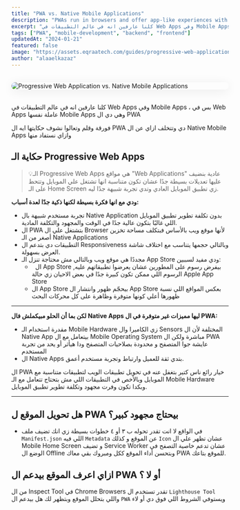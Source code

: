 ```yaml
---
title: "PWA vs. Native Mobile Applications"
description: "PWAs run in browsers and offer app-like experiences with offline support, while native apps are built for specific platforms (iOS/Android) with deeper device integration. This guide compares their strengths, trade-offs, and ideal use cases."
excerpt: "كلنا عارفين انه في عالم التطبيقات في Web Apps وفي Mobile Apps ، بس في Web Apps عاملة نفسهاMobile Apps وهي دي ال PWA فلو بتفكر تطوّر تطبيق للمستخدمين، فيه سؤال بيظهر دايمًا: تبني PWA ولا Native App؟ كل اختيار ليه مميزاته وتحدياته، وقرارك بيعتمد على تجربة المستخدم اللي عايز تقدمها، والموارد اللي عندك."
tags: ["PWA", "mobile-development", "backend", "frontend"]
updatedAt: "2024-01-21"
featured: false
image: "https://assets.eqraatech.com/guides/progressive-web-application-vs-native-mobile-applications.png"
author: "alaaelkazaz"
---
```


<img src="https://assets.eqraatech.com/guides/progressive-web-application-vs-native-mobile-applications.png" alt="Progressive Web Application vs. Native Mobile Applications" ondragstart="return false;" oncontextmenu="return false;" style="display: block; margin: 2rem auto; border-radius: 1rem; box-shadow: 0 4px 24px 0 rgba(0,0,0,0.08);" />

كلنا عارفين انه في عالم التطبيقات في Web Apps وفي Mobile Apps ، بس في Web Apps عاملة نفسها Mobile Apps وهي دي ال PWA 

فورقة وقلم وتعالوا نشوف حكايتها ايه ال PWA دي وتتخلف ازاي عن ال Native Mobile Apps وازاي نستفاد منها 

## حكاية الـ Progressive Web Apps

>💡الـ Progressive Web Apps هي مواقع "Web Applications" عادية بنضيف عليها تعديلات بسيطة جدًا عشان تكون متناسبة انها تشتغل علي الموبايل وتتحط على الـ Home Screen زي تطبيق الموبايل العادي وتدي تجربة شبيهة جدًا ليه. 

**ودي مع انها فكرة بسيطة لكنها ذكية جدًا لعدة أسباب:**

- تجربة مستخدم شبيهة بال Native Application بدون تكلفة تطوير تطبيق الموبايل اللي غالبًا بتكون عالية جدًا في الوقت والمجهود والتكلفة المادية.
- ال PWA بتشتغل علي ال Browser لأنها موقع ويب بالأساس فبتكلف مساحة تخزين أصغر من الـ Native Applications 
- التطبيقات دي بتدعم ال Responsiveness وبالتالي حجمها يتناسب مع اختلاف شاشة العرض بسهولة.
- مجددًا هي موقع ويب وبالتالي مش محتاجة تنزل الـ App Store ودي مفيد لسببين:
    -   ال App Store بيفرض رسوم على المطورين عشان يعرضوا تطبيقاتهم عليه, الرسوم اللي ممكن تكون كبيرة جدًا في بعض الاحيان زي حالة Apple App Store 
    - ال App Store بيحجّم ظهور وانتشار ال App Store بعكس المواقع اللي نسبة ظهورها أعلي كونها متوفرة وظاهرة على كل محركات البحث 

---

**لكن بما أن الحلو مبيكملش فال Native Apps ليها مميزات غير متوفرة في ال PWA:**

- مقدرة استخدام الـ Mobile Hardware زي الكاميرا وال Sensors المختلفة لأن ال Native App بيتعامل مع ال Mobile Operating System مباشرة ولكن ال PWA عايشة جوا المتصفح و محدودة بصلاحيات المتصفح ودا هيأثر أو يحد من تجربة المستخدم
- ال Native Apps بتدي ثقة للعميل وارتباط وتجربة مستخدم أعمق.

ال PWA خيار رائع ناس كتير بتغفل عنه في تحويل تطبيقات الويب لتطبيقات متناسبة مع الموبايل وبالأخص في التطبيقات اللي مش بتحتاج تتعامل مع الـ Mobile Hardware وبكدا تكون وفرت مجهود وتكلفة تطوير تطبيق الموبايل.

---

## هل تحويل الموقع ل PWA بيحتاج مجهود كبير؟

- في الواقع لا انت تقدر تحوله ب ٣ أو ٤ خطوات بسيطة زي انك تضيف ملف `Manifest.json` اللي فيه `Metadata` عن الموقع و كذلك `Icon` عشان تظهر علي ال Mobile Home Screen و تضيف Service Worker عشان تدعم خاصية التصفح في الوضع ال Offline وبتحسن أداء الموقع ككل ومبروك بقي معاك PWA للموقع بتاعك.

## ازاي اعرف الموقع بيدعم ال PWA أو لا ؟

من ال Inspect Tool في Chrome Browsers تقدر تستخدم ال `Lighthouse Tool` واللي بتحلل الموقع وبتظهر لك هل بيدعم ال `PWA` ويستوفي الشروط اللي فوق دي أو لاء